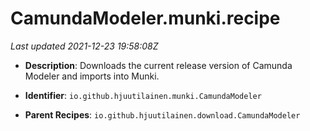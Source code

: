 # CamundaModeler.munki.recipe

_Last updated 2021-12-23 19:58:08Z_

- **Description**: Downloads the current release version of Camunda Modeler and imports into Munki.

- **Identifier**: `io.github.hjuutilainen.munki.CamundaModeler`

- **Parent Recipes**: `io.github.hjuutilainen.download.CamundaModeler`